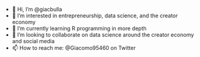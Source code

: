 - 👋 Hi, I’m @giacbulla
- 👀 I’m interested in entrepreneurship, data science, and the creator economy
- 🌱 I’m currently learning R programming in more depth
- 💞️ I’m looking to collaborate on data science around the creator economy and social media
- 📫 How to reach me: @Giacomo95460 on Twitter

<!---
giacbulla/giacbulla is a ✨ special ✨ repository because its `README.md` (this file) appears on your GitHub profile.
You can click the Preview link to take a look at your changes.
--->

